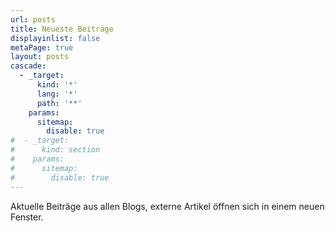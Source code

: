 ```yaml
---
url: posts
title: Neueste Beiträge
displayinlist: false
metaPage: true
layout: posts
cascade:
  - _target:
      kind: '*'
      lang: '*'
      path: '**'
    params:
      sitemap:
        disable: true
#  - _target:
#      kind: section
#    params:
#      sitemap:
#        disable: true
---
```

Aktuelle Beiträge aus allen Blogs, externe Artikel öffnen sich in einem neuen Fenster.
